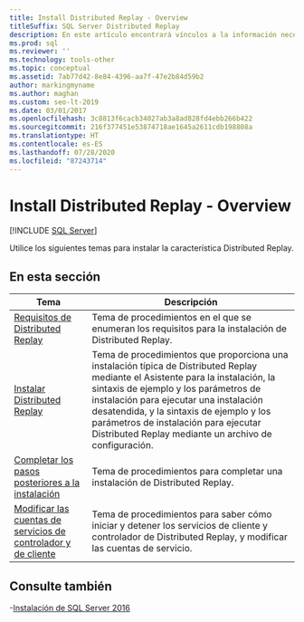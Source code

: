 ```yaml
---
title: Install Distributed Replay - Overview
titleSuffix: SQL Server Distributed Replay
description: En este artículo encontrará vínculos a la información necesaria para instalar la característica Distributed Replay en SQL Server.
ms.prod: sql
ms.reviewer: ''
ms.technology: tools-other
ms.topic: conceptual
ms.assetid: 7ab77d42-8e84-4396-aa7f-47e2b84d59b2
author: markingmyname
ms.author: maghan
ms.custom: seo-lt-2019
ms.date: 03/01/2017
ms.openlocfilehash: 3c8813f6cacb34027ab3a8ad828fd4ebb266b422
ms.sourcegitcommit: 216f377451e53874718ae1645a2611cdb198808a
ms.translationtype: HT
ms.contentlocale: es-ES
ms.lasthandoff: 07/28/2020
ms.locfileid: "87243714"
---
```

# <a name="install-distributed-replay---overview"></a>Install Distributed Replay - Overview

 [!INCLUDE [SQL Server](../../includes/applies-to-version/sqlserver.md)]

Utilice los siguientes temas para instalar la característica Distributed Replay.  
  
## <a name="in-this-section"></a>En esta sección  
  
|Tema|Descripción|  
|-----------|-----------------|  
|[Requisitos de Distributed Replay](../../tools/distributed-replay/distributed-replay-requirements.md)|Tema de procedimientos en el que se enumeran los requisitos para la instalación de Distributed Replay.|  
|[Instalar Distributed Replay](../../tools/distributed-replay/install-distributed-replay.md)|Tema de procedimientos que proporciona una instalación típica de Distributed Replay mediante el Asistente para la instalación, la sintaxis de ejemplo y los parámetros de instalación para ejecutar una instalación desatendida, y la sintaxis de ejemplo y los parámetros de instalación para ejecutar Distributed Replay mediante un archivo de configuración.|  
|[Completar los pasos posteriores a la instalación](../../tools/distributed-replay/complete-the-post-installation-steps.md)|Tema de procedimientos para completar una instalación de Distributed Replay.|  
|[Modificar las cuentas de servicios de controlador y de cliente](../../tools/distributed-replay/modify-the-controller-and-client-services-accounts.md)|Tema de procedimientos para saber cómo iniciar y detener los servicios de cliente y controlador de Distributed Replay, y modificar las cuentas de servicio.|  
  
## <a name="see-also"></a>Consulte también

-[Instalación de SQL Server 2016](../../database-engine/install-windows/install-sql-server.md)